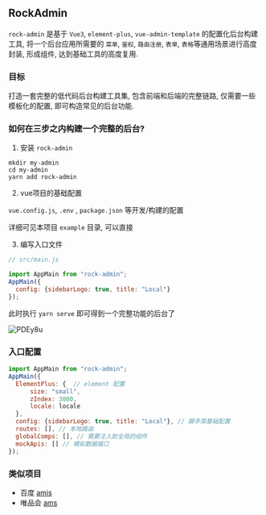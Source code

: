 ## RockAdmin
`rock-admin` 是基于 `Vue3`, `element-plus`, `vue-admin-template` 的配置化后台构建工具, 将一个后台应用所需要的 `菜单`, `鉴权`, `路由注册`, `表单`, `表格`等通用场景进行高度封装, 形成组件, 达到基础工具的高度复用.

### 目标

打造一套完整的低代码后台构建工具集, 包含前端和后端的完整链路, 仅需要一些模板化的配置, 即可构造常见的后台功能.

### 如何在三步之内构建一个完整的后台?

1. 安装 `rock-admin`

```shell
mkdir my-admin
cd my-admin
yarn add rock-admin
```

2. vue项目的基础配置
 
`vue.config.js`, `.env` , `package.json` 等开发/构建的配置

详细可见本项目 `example` 目录, 可以直接

3. 编写入口文件

```javascript
// src/main.js

import AppMain from "rock-admin";
AppMain({
  config: {sidebarLogo: true, title: "Local"}
});
```

此时执行 `yarn serve` 即可得到一个完整功能的后台了

![PDEy8u](https://gitee.com/daodao97/asset/raw/master/imgs/PDEy8u.png)

### 入口配置

```javascript
import AppMain from "rock-admin";
AppMain({
  ElementPlus: {  // element 配置
      size: "small",
      zIndex: 3000,
      locale: locale
  },
  config: {sidebarLogo: true, title: "Local"}, // 脚手架基础配置
  routes: [], // 本地路由
  globalComps: [], // 需要注入到全局的组件
  mockApis: [] // 模拟数据接口
});
```

### 类似项目

- 百度 [amis](https://github.com/baidu/amis)
- 唯品会 [ams](https://github.com/vipshop/ams)
